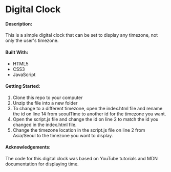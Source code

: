 # Digital Clock

#### Description:

This is a simple digital clock that can be set to display any timezone, not only the user's timezone.

#### Built With:

- HTML5
- CSS3
- JavaScript

#### Getting Started:

1. Clone this repo to your computer
2. Unzip the file into a new folder
3. To change to a different timezone, open the index.html file and rename the id on line 14 from seoulTime to another id for the timezone you want.
4. Open the script.js file and change the id on line 2 to match the id you changed in the index.html file.
5. Change the timezone location in the script.js file on line 2 from Asia/Seoul to the timezone you want to display.

#### Acknowledgements:

The code for this digital clock was based on YouTube tutorials and MDN documentation for displaying time.
